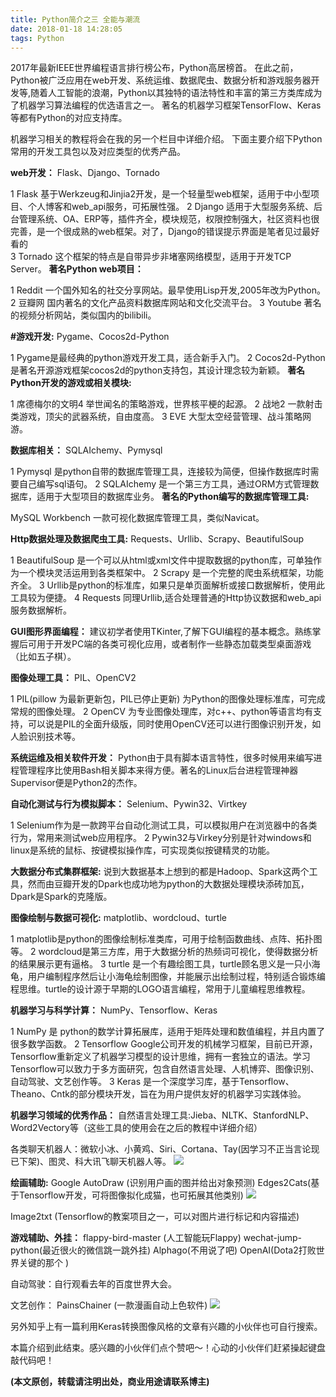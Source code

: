 ```yaml
---
title: Python简介之三 全能与潮流
date: 2018-01-18 14:28:05
tags: Python
---
```


2017年最新IEEE世界编程语言排行榜公布，Python高居榜首。
在此之前，Python被广泛应用在web开发、系统运维、数据爬虫、数据分析和游戏服务器开发等,随着人工智能的浪潮，Python以其独特的语法特性和丰富的第三方类库成为了机器学习算法编程的优选语言之一。
著名的机器学习框架TensorFlow、Keras等都有Python的对应支持库。

机器学习相关的教程将会在我的另一个栏目中详细介绍。
下面主要介绍下Python常用的开发工具包以及对应类型的优秀产品。

**web开发：**
Flask、Django、Tornado

1 Flask 基于Werkzeug和Jinjia2开发，是一个轻量型web框架，适用于中小型项目、个人博客和web_api服务，可拓展性强。
2 Django 适用于大型服务系统、后台管理系统、OA、ERP等，插件齐全，模块规范，权限控制强大，社区资料也很完善，是一个很成熟的web框架。对了，Django的错误提示界面是笔者见过最好看的   
3 Tornado 这个框架的特点是自带异步非堵塞网络模型，适用于开发TCP Server。
**著名Python web项目：**

1 Reddit 一个国外知名的社交分享网站。最早使用Lisp开发,2005年改为Python。
2 豆瓣网 国内著名的文化产品资料数据库网站和文化交流平台。
3 Youtube 著名的视频分析网站，类似国内的bilibili。

**#游戏开发:**
Pygame、Cocos2d-Python

1 Pygame是最经典的python游戏开发工具，适合新手入门。
2 Cocos2d-Python是著名开源游戏框架cocos2d的python支持包，其设计理念较为新颖。
**著名Python开发的游戏或相关模块:**

1 席德梅尔的文明4 举世闻名的策略游戏，世界核平梗的起源。
2 战地2 一款射击类游戏，顶尖的武器系统，自由度高。
3 EVE 大型太空经营管理、战斗策略网游。

**数据库相关：**
SQLAIchemy、Pymysql

1 Pymysql 是python自带的数据库管理工具，连接较为简便，但操作数据库时需要自己编写sql语句。
2 SQLAIchemy 是一个第三方工具，通过ORM方式管理数据库，适用于大型项目的数据库业务。
**著名的Python编写的数据库管理工具:**

MySQL Workbench  一款可视化数据库管理工具，类似Navicat。

**Http数据处理及数据爬虫工具:**
Requests、Urllib、Scrapy、BeautifulSoup

1 BeautifulSoup 是一个可以从html或xml文件中提取数据的python库，可单独作为一个模块灵活运用到各类框架中。
2 Scrapy 是一个完整的爬虫系统框架，功能齐全。
3 Urllib是python的标准库，如果只是单页面解析或接口数据解析，使用此工具较为便捷。
4 Requests 同理Urllib,适合处理普通的Http协议数据和web_api服务数据解析。

**GUI图形界面编程：**
建议初学者使用TKinter,了解下GUI编程的基本概念。熟练掌握后可用于开发PC端的各类可视化应用，或者制作一些静态加载类型桌面游戏（比如五子棋）。

**图像处理工具：**
PIL、OpenCV2

1 PIL(pillow 为最新更新包，PIL已停止更新) 为Python的图像处理标准库，可完成常规的图像处理。
2 OpenCV 为专业图像处理库，对c++、python等语言均有支持，可以说是PIL的全面升级版，同时使用OpenCV还可以进行图像识别开发，如人脸识别技术等。

**系统运维及相关软件开发：**
Python由于具有脚本语言特性，很多时候用来编写进程管理程序比使用Bash相关脚本来得方便。著名的Linux后台进程管理神器 Supervisor便是Python2的杰作。

**自动化测试与行为模拟脚本：**
Selenium、Pywin32、Virtkey

1 Selenium作为是一款跨平台自动化测试工具，可以模拟用户在浏览器中的各类行为，常用来测试web应用程序。
2 Pywin32与Virkey分别是针对windows和linux是系统的鼠标、按键模拟操作库，可实现类似按键精灵的功能。

**大数据分布式集群框架:**
说到大数据基本上想到的都是Hadoop、Spark这两个工具，然而由豆瓣开发的Dpark也成功地为python的大数据处理模块添砖加瓦，Dpark是Spark的克隆版。

**图像绘制与数据可视化:**
matplotlib、wordcloud、turtle

1 matplotlib是python的图像绘制标准类库，可用于绘制函数曲线、点阵、拓扑图等。
2 wordcloud是第三方库，用于大数据分析的热频词可视化，使得数据分析的结果展示更有逼格。
3 turtle 是一个有趣绘图工具，turtle顾名思义是一只小海龟，用户编制程序然后让小海龟绘制图像，并能展示出绘制过程，特别适合锻炼编程思维。turtle的设计源于早期的LOGO语言编程，常用于儿童编程思维教程。

**机器学习与科学计算：**
NumPy、Tensorflow、Keras

1 NumPy 是 python的数学计算拓展库，适用于矩阵处理和数值编程，并且内置了很多数学函数。
2 Tensorflow Google公司开发的机械学习框架，目前已开源，Tensorflow重新定义了机器学习模型的设计思维，拥有一套独立的语法。学习Tensorflow可以致力于多方面研究，包含自然语言处理、人机博弈、图像识别、自动驾驶、文艺创作等。
3 Keras 是一个深度学习库，基于Tensorflow、Theano、Cntk的部分模块开发，旨在为用户提供友好的机器学习实践体验。

**机器学习领域的优秀作品：**
自然语言处理工具:Jieba、NLTK、StanfordNLP、Word2Vectory等（这些工具的使用会在之后的教程中详细介绍）

各类聊天机器人：微软小冰、小黄鸡、Siri、Cortana、Tay(因学习不正当言论现已下架)、图灵、科大讯飞聊天机器人等。
![](http://redtreeblog-1253690989.cosgz.myqcloud.com/0.jpeg)

**绘画辅助:** 
Google AutoDraw (识别用户画的图并给出对象预测) 
Edges2Cats(基于Tensorflow开发，可将图像拟化成猫，也可拓展其他类别) 
![](http://redtreeblog-1253690989.cosgz.myqcloud.com/1.jpeg)

Image2txt (Tensorflow的教案项目之一，可以对图片进行标记和内容描述)

**游戏辅助、外挂：**
flappy-bird-master (人工智能玩Flappy)
wechat-jump-python(最近很火的微信跳一跳外挂) 
Alphago(不用说了吧) 
OpenAI(Dota2打败世界关键的那个 )

自动驾驶：自行观看去年的百度世界大会。

文艺创作：
PainsChainer (一款漫画自动上色软件)
![](http://redtreeblog-1253690989.cosgz.myqcloud.com/2.jpeg)

另外知乎上有一篇利用Keras转换图像风格的文章有兴趣的小伙伴也可自行搜索。

本篇介绍到此结束。感兴趣的小伙伴们点个赞吧～！心动的小伙伴们赶紧操起键盘敲代码吧！

**(本文原创，转载请注明出处，商业用途请联系博主)**